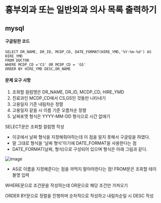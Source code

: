 # 흉부외과 또는 일반외과 의사 목록 출력하기
## mysql
#### 구글링한 코드
```mysql
SELECT DR_NAME, DR_ID, MCDP_CD, DATE_FORMAT(HIRE_YMD,'%Y-%m-%d') AS HIRE_YMD
FROM DOCTOR
WHERE MCDP_CD ='CS' OR MCDP_CD = 'GS'
ORDER BY HIRE_YMD DESC,DR_NAME
```
#### 문제 요구 사항
1. 조회할 컬럼명은 DR_NAME, DR_ID, MCDP_CD, HIRE_YMD
2. 진료과인 MCDP_CD에서 CS,GS인 것들만 나타내기
3. 고용일자 기준 내림차순 정렬
4. 고용일자 같을 시 이름 기준 오름차순 정렬
5. 날짜포맷 형식은 YYYY-MM-DD 형식으로 시간 없애기

SELECT문은 조회할 컬럼명 작성
- 이곳에서 날짜 형식을 지정해줘야하는데 이 점을 알지 못해서 구글링을 하였다.
- 말 그대로 형식을 '날짜 형식'이기에 DATE_FORMAT을 사용한다는 점
- DATE_FORMAT(날짜, 형식)으로 구성되어 있으며 형식은 아래 그림과 같다.

![image](https://user-images.githubusercontent.com/108413432/199729193-08ab454b-ead5-4b0b-abee-01f21d6fe311.png)

- AS로 이름을 지정해준다는 점을 까먹지 말아야한다는 점!
FROM문은 조회할 테이블명 입력

WHERE문으로 조건문을 작성하는데 OR문으로 해당 조건만 가져오기

ORDER BY문으로 정렬을 진행하며 순차적으로 작성하고 내림차순일 시 DESC 작성
